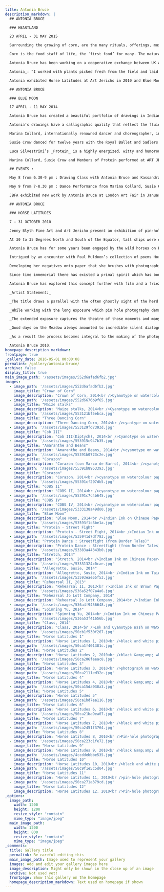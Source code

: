 ```yaml
---
title: Antonia Bruce
description_markdown: |
  ## ANTONIA BRUCE

  ### HEARTLAND

  23 APRIL - 31 MAY 2015

  Surrounding the growing of corn, are the many rituals, offerings, music and dance that have evolved since man first cultivated crops. Antonia’s cyanotypes capture the corn cobs that tower above the farmers, moving like dancers, in the spirit of freedom.  Laid against heavy duty watercolour paper which she paints with a solution of iron compounds, the silhouettes of her subjects are developed in daylight, creating exquisite shadows on blue. This extraordinary body of work follows on from Antonia’s previous exhibitions of drawings of dancers and pinhole photography. Her chosen medium invariably embraces an element of film and movement.

  Corn is the food staff of life, the ‘first food’ for many. The natural diversity of maize grown over thousands of years contributes to our treasured bio-diversity, and is an essential resource for mankind.  Debates over genetically modified foods raise issues and concerns for all. 

  Antonia Bruce has been working on a cooperative exchange between UK and Mexican artists, responding to ‘First Foods’. In Mexico’s _Heartland_, ‘everyman’ has a perceived right to his own plot ‘La Milpa’ - to grow his own corn, beans and squash. Indeed, the expression Viva La Milpa! is core to Mexican culture.

  Antonia_: “I worked with plants picked fresh from the field and laid them swiftly on prepared paper where they left an imprint of a fleeting moment before the sun destroyed them.”_

  Antonia exhibited Horse Latitudes at Art Jericho in 2010 and Blue Moon in 2014.

  ## ANTONIA BRUCE 

  ### BLUE MOON 

  17 APRIL - 11 MAY 2014

  Antonia Bruce has created a beautiful portfolio of drawings in Indian ink that articulate the language and expression of contemporary dance. Working closely with international dancers, she draws from life in the rehearsal  studio on scrolls of paper.  In capturing the myriad forms of movement, she uses a _ph_ of gestural marks that ranges from broad vigorous brush strokes to delicate hair line filaments.  At times she adds colour, and perhaps a pure powdered cobalt blue for texture.

  Antonia's drawings have a calligraphic quality that reflect the fluidity and language of the individual dancers that she works with: Pierrot contemporary style sensibility of Marina Collard, classical baroque balletic dance of Susie Crow, and a rigour and dynamic that infuses Protein Dance Troupe street fights. 

  Marina Collard, internationally renowned dancer and choreographer, interleaves  contemporary dance with bodywork.   

  Susie Crow danced for twelve years with the Royal Ballet and Sadlers Wells, performing many solo roles, and has a ballet school based in Oxford.

  Luca Silvestrini’s _Protein_ is a highly energized, witty and humorous London dance troupe that creates vignettes of real life, coloured with theatre and drama.

  Marina Collard, Susie Crow and Members of Protein performed at ART JERICHO at the Private View of BLUE MOON on Thursday 17 April. 

  ## EVENTS :

  May 8 from 6.30-9 pm : Drawing Class with Antonia Bruce and Kassandra Isaacson.  Rachel Gildea, dancer, to model.  £15 - materials supplied. 

  May 9 from 7-8.30 pm : Dance Performance from Marina Collard, Susie Crow & Rachel Gildea : Muses for Antonia Bruce BLUE MOON. Free Admission. 

  JBFA exhibited new work by Antonia Bruce at London Art Fair in January 2013.

  ## ANTONIA BRUCE 

  ### HORSE LATITUDES

  7 – 31 OCTOBER 2010

  Jenny Blyth Fine Art and Art Jericho present an exhibition of pin-hole photographic images and ink drawings by Antonia Bruce of horses on Port Meadow.

  At 30 to 35 Degrees North and South of the Equator, tall ships were often becalmed under ridges of high pressure. This was as treacherous to the crew as fierce storms on high seas. In this stillness, horses were thrown overboard in a bid to conserve food and water. These bands of latitudes became known as The Horse Latitudes.

  Antonia Bruce has for some years been engaged by the wild horses on Port Meadow – an ancient strip of common land flanking Oxford City and bordered by the Thames. In this context, the title draws a parallel to the often ghostly sight of the herd on Port Meadow as they stand, quiet, at intervals during the day while life goes on around them. 

  Intrigued by an encounter with Paul Muldoon’s collection of poems Horse Latitudes, and recalling lyrics by The Doors inspired by Horse Latitudes, Antonia has transposed her own notion of the ‘horse latitudes’ into pinhole compositions. 

  Developing her negatives onto paper that she brushes with photographic emulsion, Antonia combines photography and painting to create compositions that are fragmented and layered, reflective of the interactions of the herd. Her photographs are partially abstracted and they pervade an ethereal ambivalence.

  Since time immemorial there has existed a primal spirit which has bound man and horse. Indeed, in the shaman tradition of Central Asia, the Wind Horse represents an allegory for the human soul. Through her use of long exposure, Antonia is able to explore the theatre inherent in the daily lives of these beautiful and noble creatures. Her compositions are timeless and exquisite, and remind the viewer of a shared sensibility. 

  Antonia Bruce has explored this concept further with film and a frieze of drawings of the horses on Port Meadow characterized by an infinite horizon, in brush and ink redolent of calligraphy.

  _Artist Statement:_

  _The title draws a parallel with the often ghostly sight of the herd on Port Meadow, an ancient flood plain in Oxford, as they stand, quiet, at intervals during the day. Juxtaposed against this huge, flat plain and a constantly changing sky the horses can take on a majestic and sometimes melancholy air._

  _While working with the long exposure which pin hole photography demands, a chosen horse would often positively respond to the process standing calmly, often for as long as half an hour; the only movement offered being the slight shift of its hooves, as it transferred its weight._

  _The extended exposure captures the theatre of those moments and many of the pictures depict the natural movements of other horses as they wander through the frame. Making my own cameras out of wooden boxes gives me the flexibility of multiple exposure, some cameras taking as many as six images at one time, which gives ʻwalking through frameʼ a completely different meaning as the horse effectively walks through six frames.  _

  _Good days on the Meadow always amounted to incredible silent dialogues with the horses, which would often turn into pure theatre and even pantomime. A good day in the dark room always came as a huge surprise but could be equally sweet. Drawings were all made in situ and offered some respite from the technicalities of dark room practice. _

  _As a result the process becomes integral to the making of the photographs which in turn stands for a tiny amount of the many enigmatic experiences that I share with everybody who has ever spent time on Port Meadow. The project continues to be a simultaneously chaotic and compelling experience. "_

  Antonia Bruce 2010.
homepage_description_markdown: 
frontpage: true
_gallery_date: 2016-05-01 00:00:00
permalink: /gallery/antonia-bruce/
archive: false
display_title: true
main_image_path: '/assets/images/552d6afad6fb2.jpg'
images:
  - image_path: '/assets/images/552d6afad6fb2.jpg'
    image_title: "Crown of Corn"
    image_description: "Crown of Corn, 2014<br />Cyanotype on watercolour paper<br />76 x 61 cm<br />&amp;pound;650 framed SOLD"
  - image_path: '/assets/images/552d6676b9f65.jpg'
    image_title: "Maize stalks"
    image_description: "Maize stalks, 2014<br />Cyanotype on watercolour paper<br />152 x 121 cm<br />&amp;pound;1500 tray frame"
  - image_path: '/assets/images/553121bf5ebca.jpg'
    image_title: "Three Dancing Corn"
    image_description: "Three Dancing Corn, 2014<br />cyantype on watercolour paper<br />152 x 121 cm<br />&amp;pound;1500 tray frame"
  - image_path: '/assets/images/553129fd7393d.jpg'
    image_title: "Cob III"
    image_description: "Cob III(Diptych), 2014<br />Cyanotype on watercolour paper<br />42 x 75 cm<br />&amp;pound;675 framed"
  - image_path: '/assets/images/553915c947b35.jpg'
    image_title: "Amaranthe and Beans"
    image_description: "Amaranthe and Beans, 2014<br />cyanotype on watercolour paper<br />100 x 70 cm<br />&amp;pound;750 framed" 
  - image_path: '/assets/images/55391b0723c2e.jpg'
    image_title: "Corazon"
    image_description: "Corazon (con Marco de Barro), 2014<br />cyanotype on watercolour paper<br />152 x 121 cm<br />&amp;pound;6000 clay beaded frame"
  - image_path: '/assets/images/55391b8953393.jpg'
    image_title: "Corazon"
    image_description: "Corazon, 2014<br />cyanotype on watercolour paper<br />152 x 121 cm<br />&amp;pound;6000 beaded frame"
  - image_path: '/assets/images/55391cf297db5.jpg'
    image_title: "COBS II"
    image_description: "COBS II, 2014<br />cyanotype on watercolour paper<br />50 x 34 cm<br />&amp;pound;475"
  - image_path: '/assets/images/55391c7c4b645.jpg'
    image_title: "COBS IV"
    image_description: "COBS IV, 2014<br />cyanotype on watercolour paper<br />50 x 32 cm<br />&amp;pound;475 framed"
  - image_path: '/assets/images/5333138a49d00.jpg'
    image_title: "Blue Moon"
    image_description: "Blue Moon, 2014<br />Indian Ink on Chinese Paper<br />66 x 67 cm<br />&amp;pound;1000 SOLD" 
  - image_path: '/assets/images/53593f1c3be1a.jpg'
    image_title: "Protein - Street Fight"
    image_description: "Protein - Street Fight, 2014<br />Indian Ink on Chinese Paper<br />66 x 134<br />&amp;pound;1200"
  - image_path: '/assets/images/535941d7df783.jpg'
    image_title: "Protein Dance : Streetfight (from Border Tales)"
    image_description: "Protein Dance : Streetfight (from Border Tales), 2013<br />Indian Ink on Chinese Paper<br />66 x 134 cm<br />&amp;pound;1500"
  - image_path: '/assets/images/53383a44343b0.jpg'
    image_title: "Stretch, 2014"
    image_description: "Stretch, 2014<br />Indian Ink on Chinese Paper<br />67 x 134 cm<br />&amp;pound;1200 SOLD"
  - image_path: '/assets/images/53331324c0cae.jpg'
    image_title: "Allegretto, Susie, 2014"
    image_description: "Allegretto, Susie, 2014<br />Indian Ink on Taiwanese Calligraphy Paper<br />36 x 90 cm<br />&amp;pound;500 SOLD"
  - image_path: '/assets/images/53593eae55f53.jpg'
    image_title: "Rehearsal II, 2013"
    image_description: "Rehearsal II, 2013<br />Indian Ink on Brown Paper<br />41 x 61 cm<br />&amp;pound;1200" 
  - image_path: '/assets/images/536a52f07a4a6.jpg'
    image_title: "Rehearsal Jo Lott Company, 2014"
    image_description: "Rehearsal Jo Lott Company, 2014<br />Indian Ink on Brown Paper<br />47 x 55 cm<br />&amp;pound;450"
  - image_path: '/assets/images/536a4f9456648.jpg'
    image_title: "Spinning Yu, 2014"
    image_description: "Spinning Yu, 2014<br />Indian Ink on Chinese Paper<br />66 x 67 cm<br />&amp;pound;700"
  - image_path: '/assets/images/536a53f41656b.jpg'
    image_title: "Class, 2014"
    image_description: "Class, 2014<br />Ink and Cyanotype Wash on Watercolour Paper<br />52 x 72 cm<br />&amp;pound;500 SOLD"
  - image_path: '/assets/images/50cb1f530f267.jpg'
    image_title: "Horse Latitudes 1"
    image_description: "Horse Latitudes 1, 2010<br />black and white pin hole photograph on watercolour paper brushed with photographic emulsion<br />441 x 47 cm"
  - image_path: '/assets/images/50ca1f401381c.jpg'
    image_title: "Horse Latitudes 2"
    image_description: "Horse Latitudes 2, 2010<br />black &amp;amp; white pin hole photograph on watercolour paper brushed with photographic emulsion<br />41 x 47 cm" 
  - image_path: '/assets/images/50ca206feeac8.jpg'
    image_title: "Horse Latitudes 3"
    image_description: "Horse Latitudes 3, 2010<br />photograph on watercolour paper brushed with photographic emulsion"
  - image_path: '/assets/images/50ca2111ed32e.jpg'
    image_title: "Horse Latitudes 4"
    image_description: "Horse Latitudes 4, 2010<br />black &amp;amp; white pin hole photograph on watercolour paper brushed with photographic emulsion<br />69 x 77 cm" 
  - image_path: '/assets/images/50ca15da930a3.jpg'
    image_title: "Horse Latitudes 5"
    image_description: "Horse Latitudes 5"
  - image_path: '/assets/images/50ca1bd7ea116.jpg'
    image_title: "Horse Latitudes 6"
    image_description: "Horse Latitudes 6, 2010<br />black and white pin hole photograph on watercolour paper brushed with photographic emulsion<br />68 x 75 cm framed" 
  - image_path: '/assets/images/50ca21ba9ea07.jpg'
    image_title: "Horse Latitudes 7"
    image_description: "Horse Latitudes 7, 2010<br />black and white pin hole photograph on watercolour paper brushed with photographic emulsion"
  - image_path: '/assets/images/50ca2451f3764.jpg'
    image_title: "Horse Latitudes 8"
    image_description: "Horse Latitudes 8, 2010<br />Pin-hole photograph<br />30.5 x 38 cm" 
  - image_path: '/assets/images/50ca223c1fe72.jpg'
    image_title: "Horse Latitudes 9"
    image_description: "Horse Latitudes 9, 2010<br />black &amp;amp; white pin hole photograph on watercolour paper brushed with photographic emulsion"
  - image_path: '/assets/images/4ccddebbbe535.jpg'
    image_title: "Horse Latitudes 10"
    image_description: "Horse Latitudes 10, 2010<br />black and white pin hole photograph on watercolour paper brushed with photographic emulsion<br />51 x 44.5 cm framed" 
  - image_path: '/assets/images/50c9f1e5c5d04.jpg'
    image_title: "Horse Latitudes 11"
    image_description: "Horse Latitudes 11, 2010<br />pin-hole photograph on watercolour paper<br />45 x 42 cm framed"
  - image_path: '/assets/images/50ca271a379cd.jpg'
    image_title: "Horse Latitudes 12"
    image_description: "Horse Latitudes 12, 2010<br />Pin-hole photograph on watercolour paper<br />40.5 x 30 cm" 
_options:
  image_path:
    width: 1200
    height: 1200
    resize_style: "contain"
    mime_type: "image/jpeg"
  main_image_path:
    width: 1200
    height: 800
    resize_style: "contain"
    mime_type: "image/jpeg"
_comments:
  title: Gallery title
  permalink: Be careful editing this
  main_image_path: Image used to represent your gallery
  images: Add and edit your gallery images here
  image_description: Might only be shown in the close up of an image
  archive: Not used yet!
  frontpage: Show this gallery on the homepage
  homepage_description_markdown: Text used on homepage if shown
---
```

